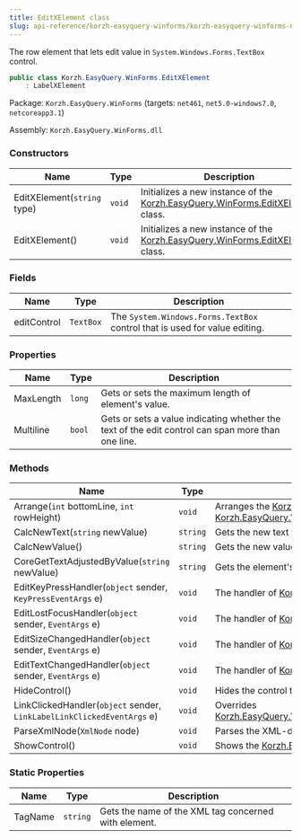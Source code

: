 ```yaml
---
title: EditXElement class
slug: api-reference/korzh-easyquery-winforms/korzh-easyquery-winforms-namespace/editxelement-class
---
```

The row element that lets edit value in `System.Windows.Forms.TextBox` control.
```csharp
public class Korzh.EasyQuery.WinForms.EditXElement
    : LabelXElement

```
Package: `Korzh.EasyQuery.WinForms` (targets: `net461`, `net5.0-windows7.0`, `netcoreapp3.1`)

Assembly: `Korzh.EasyQuery.WinForms.dll`

### Constructors

| Name | Type | Description | 
| --- | --- | --- | 
| EditXElement(`string` type) | `void` | Initializes a new instance of the [Korzh.EasyQuery.WinForms.EditXElement](/api-reference/korzh-easyquery-winforms/korzh-easyquery-winforms-namespace/editxelement-class) class. | 
| EditXElement() | `void` | Initializes a new instance of the [Korzh.EasyQuery.WinForms.EditXElement](/api-reference/korzh-easyquery-winforms/korzh-easyquery-winforms-namespace/editxelement-class) class. | 


### Fields

| Name | Type | Description | 
| --- | --- | --- | 
| editControl | `TextBox` | The `System.Windows.Forms.TextBox` control that is used for value editing. | 


### Properties

| Name | Type | Description | 
| --- | --- | --- | 
| MaxLength | `long` | Gets or sets the maximum length of element's value. | 
| Multiline | `bool` | Gets or sets a value indicating whether the text of the edit control can span more than one line. | 


### Methods

| Name | Type | Description | 
| --- | --- | --- | 
| Arrange(`int` bottomLine, `int` rowHeight) | `void` | Arranges the [Korzh.EasyQuery.WinForms.LabelXElement.ElementControl](/api-reference/korzh-easyquery-winforms/korzh-easyquery-winforms-namespace/labelxelement-class) on base panel.  Overrides [Korzh.EasyQuery.WinForms.LabelXElement.Arrange(System.Int32,System.Int32)](/api-reference/korzh-easyquery-winforms/korzh-easyquery-winforms-namespace/labelxelement-class). | 
| CalcNewText(`string` newValue) | `string` | Gets the new text from edit control | 
| CalcNewValue() | `string` | Gets the new value from edit control | 
| CoreGetTextAdjustedByValue(`string` newValue) | `string` | Gets the element's text according to its value.  This method can be overridden in inherited classes. | 
| EditKeyPressHandler(`object` sender, `KeyPressEventArgs` e) | `void` | The handler of [Korzh.EasyQuery.WinForms.EditXElement.editControl](/api-reference/korzh-easyquery-winforms/korzh-easyquery-winforms-namespace/editxelement-class)`System.Windows.Forms.Control.KeyPress` event. | 
| EditLostFocusHandler(`object` sender, `EventArgs` e) | `void` | The handler of [Korzh.EasyQuery.WinForms.EditXElement.editControl](/api-reference/korzh-easyquery-winforms/korzh-easyquery-winforms-namespace/editxelement-class)`System.Windows.Forms.Control.LostFocus` event. | 
| EditSizeChangedHandler(`object` sender, `EventArgs` e) | `void` | The handler of [Korzh.EasyQuery.WinForms.EditXElement.editControl](/api-reference/korzh-easyquery-winforms/korzh-easyquery-winforms-namespace/editxelement-class)`System.Windows.Forms.Control.SizeChanged` event. | 
| EditTextChangedHandler(`object` sender, `EventArgs` e) | `void` | The handler of [Korzh.EasyQuery.WinForms.EditXElement.editControl](/api-reference/korzh-easyquery-winforms/korzh-easyquery-winforms-namespace/editxelement-class)`System.Windows.Forms.Control.TextChanged` event. | 
| HideControl() | `void` | Hides the control that allows to edit the value. | 
| LinkClickedHandler(`object` sender, `LinkLabelLinkClickedEventArgs` e) | `void` | Overrides [Korzh.EasyQuery.WinForms.LabelXElement.LinkClickedHandler(System.Object,System.Windows.Forms.LinkLabelLinkClickedEventArgs)](/api-reference/korzh-easyquery-winforms/korzh-easyquery-winforms-namespace/labelxelement-class). | 
| ParseXmlNode(`XmlNode` node) | `void` | Parses the XML-description of element. | 
| ShowControl() | `void` | Shows the [Korzh.EasyQuery.WinForms.EditXElement.editControl](/api-reference/korzh-easyquery-winforms/korzh-easyquery-winforms-namespace/editxelement-class) to let user edit data. | 


### Static Properties

| Name | Type | Description | 
| --- | --- | --- | 
| TagName | `string` | Gets the name of the XML tag concerned with element. |